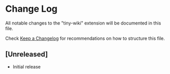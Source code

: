 # Change Log

All notable changes to the "tiny-wiki" extension will be documented in this file.

Check [Keep a Changelog](http://keepachangelog.com/) for recommendations on how to structure this file.

## [Unreleased]

- Initial release